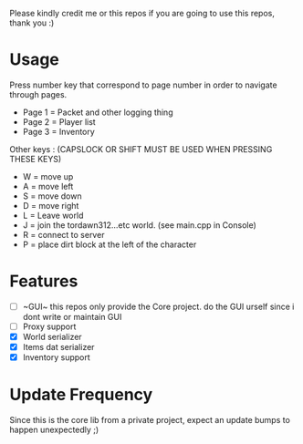 Please kindly credit me or this repos if you are going to use this repos, thank you :)

# Usage
Press number key that correspond to page number in order to navigate through pages.
- Page 1 = Packet and other logging thing
- Page 2 = Player list
- Page 3 = Inventory

Other keys : (CAPSLOCK OR SHIFT MUST BE USED WHEN PRESSING THESE KEYS)
- W = move up
- A = move left
- S = move down
- D = move right
- L = Leave world
- J = join the tordawn312...etc world. (see main.cpp in Console)
- R = connect to server
- P = place dirt block at the left of the character

# Features
- [ ] ~GUI~ this repos only provide the Core project. do the GUI urself since i dont write or maintain GUI
- [ ] Proxy support
- [x] World serializer
- [x] Items dat serializer
- [x] Inventory support

# Update Frequency
Since this is the core lib from a private project, expect an update bumps to happen unexpectedly ;)
